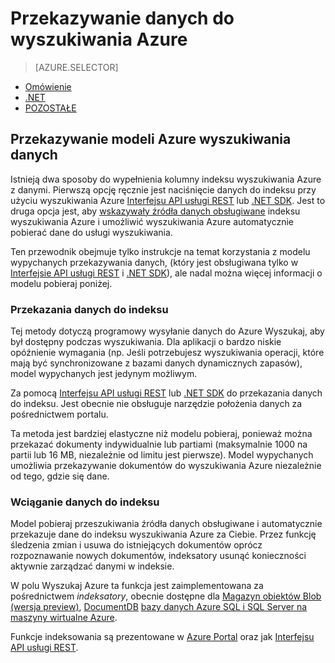 <properties
    pageTitle="Przekazywanie danych w wyszukiwaniu Azure | Microsoft Azure | Usługa wyszukiwania hostowanej chmury"
    description="Dowiedz się, jak przekazać danych do indeksu wyszukiwania Azure."
    services="search"
    documentationCenter=""
    authors="ashmaka"
    manager="jhubbard"
    editor=""
    tags=""/>

<tags
    ms.service="search"
    ms.devlang="NA"
    ms.workload="search"
    ms.topic="get-started-article"
    ms.tgt_pltfrm="na"
    ms.date="08/29/2016"
    ms.author="ashmaka"/>

# <a name="upload-data-to-azure-search"></a>Przekazywanie danych do wyszukiwania Azure
> [AZURE.SELECTOR]
- [Omówienie](search-what-is-data-import.md)
- [.NET](search-import-data-dotnet.md)
- [POZOSTAŁE](search-import-data-rest-api.md)


## <a name="data-upload-models-in-azure-search"></a>Przekazywanie modeli Azure wyszukiwania danych
Istnieją dwa sposoby do wypełnienia kolumny indeksu wyszukiwania Azure z danymi. Pierwszą opcję ręcznie jest naciśnięcie danych do indeksu przy użyciu wyszukiwania Azure [Interfejsu API usługi REST](search-import-data-rest-api.md) lub [.NET SDK](search-import-data-dotnet.md). Jest to druga opcja jest, aby [wskazywały źródła danych obsługiwane](search-indexer-overview.md) indeksu wyszukiwania Azure i umożliwić wyszukiwania Azure automatycznie pobierać dane do usługi wyszukiwania.

Ten przewodnik obejmuje tylko instrukcje na temat korzystania z modelu wypychanych przekazywania danych, (który jest obsługiwana tylko w [Interfejsie API usługi REST](search-import-data-rest-api.md) i [.NET SDK](search-import-data-dotnet.md)), ale nadal można więcej informacji o modelu pobieraj poniżej.

### <a name="push-data-to-an-index"></a>Przekazania danych do indeksu

Tej metody dotyczą programowy wysyłanie danych do Azure Wyszukaj, aby był dostępny podczas wyszukiwania. Dla aplikacji o bardzo niskie opóźnienie wymagania (np. Jeśli potrzebujesz wyszukiwania operacji, które mają być synchronizowane z bazami danych dynamicznych zapasów), model wypychanych jest jedynym możliwym.

Za pomocą [Interfejsu API usługi REST](https://msdn.microsoft.com/library/azure/dn798930.aspx) lub [.NET SDK](search-import-data-dotnet.md) do przekazania danych do indeksu. Jest obecnie nie obsługuje narzędzie położenia danych za pośrednictwem portalu.

Ta metoda jest bardziej elastyczne niż modelu pobieraj, ponieważ można przekazać dokumenty indywidualnie lub partiami (maksymalnie 1000 na partii lub 16 MB, niezależnie od limitu jest pierwsze). Model wypychanych umożliwia przekazywanie dokumentów do wyszukiwania Azure niezależnie od tego, gdzie się dane.

### <a name="pull-data-into-an-index"></a>Wciąganie danych do indeksu

Model pobieraj przeszukiwania źródła danych obsługiwane i automatycznie przekazuje dane do indeksu wyszukiwania Azure za Ciebie. Przez funkcję śledzenia zmian i usuwa do istniejących dokumentów oprócz rozpoznawanie nowych dokumentów, indeksatory usunąć konieczności aktywnie zarządzać danymi w indeksie.

W polu Wyszukaj Azure ta funkcja jest zaimplementowana za pośrednictwem *indeksatory*, obecnie dostępne dla [Magazyn obiektów Blob (wersja preview)](search-howto-indexing-azure-blob-storage.md), [DocumentDB](http://aka.ms/documentdb-search-indexer) [bazy danych Azure SQL i SQL Server na maszyny wirtualne Azure](search-howto-connecting-azure-sql-database-to-azure-search-using-indexers-2015-02-28.md).

Funkcje indeksowania są prezentowane w [Azure Portal](search-import-data-portal.md) oraz jak [Interfejsu API usługi REST](https://msdn.microsoft.com/library/azure/dn946891.aspx).
